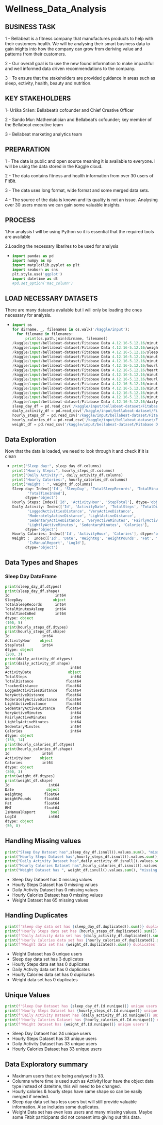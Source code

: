 # Wellness_Data_Analysis
## BUSINESS TASK
1 - Bellabeat is a fitness company that manufactures products to help with their customers health. We will be analysing their smart business data to gain inights into how the company can grow from deriving value and patterns from their customers.

2 - Our overall goal is to use the new found information to make impactiful and well informed data driven recommendations to the company.

3 - To ensure that the stakeholders are provided guidance in areas such as sleep, ectivity, health, beauty and nutrition.
## KEY STAKEHOLDERS
1- Urška Sršen: Bellabeat’s cofounder and Chief Creative Officer

2 - Sando Mur: Mathematician and Bellabeat’s cofounder; key member of the Bellabeat executive team

3 - Bellabeat marketing analytics team
## PREPARATION
1 - The data is public and open source meaning it is available to everyone. I will be using the data stored in the Kaggle cloud.

2 - The data contains fitness and health information from over 30 users of FitBit.

3 - The data uses long format, wide format and some merged data sets.

4 - The source of the data is known and its quality is not an issue. Analysing over 30 users means we can gain some valuable insights.
## PROCESS
1.For analysis I will be using Python so it is essential that the required tools are available

2.Loading the necessary libarires to be used for analysis
- ```python
  import pandas as pd
  import numpy as np
  import matplotlib.pyplot as plt
  import seaborn as sns
  plt.style.use('ggplot')
  import datetime as dt
  #pd.set_option('mac_column')
  
## LOAD NECESSARY DATASETS
There are many datasets available but I will only be loading the ones necessary for analysis.
- ```python
  import os
  for dirname, _, filenames in os.walk('/kaggle/input'):
    for filename in filenames:
        print(os.path.join(dirname, filename))
  /kaggle/input/bellabeat-dataset/Fitabase Data 4.12.16-5.12.16/minuteCaloriesNarrow_merged.csv
  /kaggle/input/bellabeat-dataset/Fitabase Data 4.12.16-5.12.16/weightLogInfo_merged.csv
  /kaggle/input/bellabeat-dataset/Fitabase Data 4.12.16-5.12.16/sleepDay_merged.csv
  /kaggle/input/bellabeat-dataset/Fitabase Data 4.12.16-5.12.16/minuteIntensitiesWide_merged.csv
  /kaggle/input/bellabeat-dataset/Fitabase Data 4.12.16-5.12.16/minuteMETsNarrow_merged.csv
  /kaggle/input/bellabeat-dataset/Fitabase Data 4.12.16-5.12.16/hourlyCalories_merged.csv
  /kaggle/input/bellabeat-dataset/Fitabase Data 4.12.16-5.12.16/heartrate_seconds_merged.csv
  /kaggle/input/bellabeat-dataset/Fitabase Data 4.12.16-5.12.16/minuteSleep_merged.csv
  /kaggle/input/bellabeat-dataset/Fitabase Data 4.12.16-5.12.16/hourlySteps_merged.csv
  /kaggle/input/bellabeat-dataset/Fitabase Data 4.12.16-5.12.16/minuteStepsNarrow_merged.csv
  /kaggle/input/bellabeat-dataset/Fitabase Data 4.12.16-5.12.16/minuteStepsWide_merged.csv
  /kaggle/input/bellabeat-dataset/Fitabase Data 4.12.16-5.12.16/minuteIntensitiesNarrow_merged.csv
  /kaggle/input/bellabeat-dataset/Fitabase Data 4.12.16-5.12.16/minuteCaloriesWide_merged.csv
  /kaggle/input/bellabeat-dataset/Fitabase Data 4.12.16-5.12.16/dailyActivity_merged.csv
  sleep_day_df = pd.read_csv('/kaggle/input/bellabeat-dataset/Fitabase Data 4.12.16-5.12.16/sleepDay_merged.csv')
  daily_activity_df = pd.read_csv('/kaggle/input/bellabeat-dataset/Fitabase Data 4.12.16-5.12.16/dailyActivity_merged.csv')
  hourly_steps_df = pd.read_csv('/kaggle/input/bellabeat-dataset/Fitabase Data 4.12.16-5.12.16/hourlySteps_merged.csv')
  hourly_calories_df = pd.read_csv('/kaggle/input/bellabeat-dataset/Fitabase Data 4.12.16-5.12.16/hourlyCalories_merged.csv')
  weight_df = pd.read_csv('/kaggle/input/bellabeat-dataset/Fitabase Data 4.12.16-5.12.16/weightLogInfo_merged.csv')
## Data Exploration
Now that the data is loaded, we need to look through it and check if it is clean
- ```python
  print("Sleep day:", sleep_day_df.columns)
  print("Hourly Steps:", hourly_steps_df.columns)
  print("Daily Activity:", daily_activity_df.columns)
  print("Hourly Calories:", hourly_calories_df.columns)
  print("Weight : ", weight_df.columns)
  Sleep day: Index(['Id', 'SleepDay', 'TotalSleepRecords', 'TotalMinutesAsleep',
         'TotalTimeInBed'],
        dtype='object')
  Hourly Steps: Index(['Id', 'ActivityHour', 'StepTotal'], dtype='object')
  Daily Activity: Index(['Id', 'ActivityDate', 'TotalSteps', 'TotalDistance', 'TrackerDistance',
         'LoggedActivitiesDistance', 'VeryActiveDistance',
         'ModeratelyActiveDistance', 'LightActiveDistance',
         'SedentaryActiveDistance', 'VeryActiveMinutes', 'FairlyActiveMinutes',
         'LightlyActiveMinutes', 'SedentaryMinutes', 'Calories'],
        dtype='object')
  Hourly Calories: Index(['Id', 'ActivityHour', 'Calories'], dtype='object')
  Weight :  Index(['Id', 'Date', 'WeightKg', 'WeightPounds', 'Fat', 'BMI',
         'IsManualReport', 'LogId'],
        dtype='object')
## Data Types and Shapes
### Sleep Day DataFrame
```python
print(sleep_day_df.dtypes)
print(sleep_day_df.shape)
Id                     int64
SleepDay              object
TotalSleepRecords      int64
TotalMinutesAsleep     int64
TotalTimeInBed         int64
dtype: object
(100, 5)
print(hourly_steps_df.dtypes)
print(hourly_steps_df.shape)
Id               int64
ActivityHour    object
StepTotal        int64
dtype: object
(200, 3)
print(daily_activity_df.dtypes)
print(daily_activity_df.shape)
Id                            int64
ActivityDate                 object
TotalSteps                    int64
TotalDistance               float64
TrackerDistance             float64
LoggedActivitiesDistance    float64
VeryActiveDistance          float64
ModeratelyActiveDistance    float64
LightActiveDistance         float64
SedentaryActiveDistance     float64
VeryActiveMinutes             int64
FairlyActiveMinutes           int64
LightlyActiveMinutes          int64
SedentaryMinutes              int64
Calories                      int64
dtype: object
(150, 14)
print(hourly_calories_df.dtypes)
print(hourly_calories_df.shape)
Id               int64
ActivityHour    object
Calories         int64
dtype: object
(300, 3)
print(weight_df.dtypes)
print(weight_df.shape)
Id                  int64
Date               object
WeightKg          float64
WeightPounds      float64
Fat               float64
BMI               float64
IsManualReport       bool
LogId               int64
dtype: object
(50, 8)
 ```
## Handling Missing values
```python
print("Sleep Day Dataset has",sleep_day_df.isnull().values.sum(), "missing values")
print("Hourly Steps Dataset has",hourly_steps_df.isnull().values.sum(), "missing values")
print("Daily Activity Dataset has",daily_activity_df.isnull().values.sum(), "missing values")
print("Hourly Calories Dataset has",hourly_calories_df.isnull().values.sum(), "missing values")
print("Weight Dataset has ", weight_df.isnull().values.sum(), "missing values")
```

- Sleep Day Dataset has 0 missing values
- Hourly Steps Dataset has 0 missing values
- Daily Activity Dataset has 0 missing values
- Hourly Calories Dataset has 0 missing values
- Weight Dataset has  65 missing values
## Handling Duplicates
```python
print(f'Sleep day data set has {sleep_day_df.duplicated().sum()} duplicates')
print(f'Hourly Steps data set has {hourly_steps_df.duplicated().sum()} duplicates')
print(f'Daily Activity data set has {daily_activity_df.duplicated().sum()} duplicates')
print(f'Hourly Calories data set has {hourly_calories_df.duplicated().sum()} duplicates')
print(f'Weight data set has {weight_df.duplicated().sum()} duplicates')
```

- Weight Dataset has 8 unique users
- Sleep day data set has 3 duplicates
- Hourly Steps data set has 0 duplicates
- Daily Activity data set has 0 duplicates
- Hourly Calories data set has 0 duplicates
- Weight data set has 0 duplicates
## Unique Values
```python
print(f'Sleep Day Dataset has {sleep_day_df.Id.nunique()} unique users')
print(f'Hourly Steps Dataset has {hourly_steps_df.Id.nunique()} unique users')
print(f'Daily Activity Dataset has {daily_activity_df.Id.nunique()} unique users')
print(f'Hourly Calories Dataset has {hourly_calories_df.Id.nunique()} unique users')
print(f'Weight Dataset has {weight_df.Id.nunique()} unique users')
```

- Sleep Day Dataset has 24 unique users
- Hourly Steps Dataset has 33 unique users
- Daily Activity Dataset has 33 unique users
- Hourly Calories Dataset has 33 unique users
## Data Exploratory summary

- Maximum users that are being analysed is 33.
- Columns where time is used such as ActivityHour have the object data type instead of dateitme, this will need to be changed.
- Hourly calories & hourly steps have same shape so can be easily merged if needed.
- Sleep day data set has less users but will still provide valuable information. Also includes some duplicates.
- Weight Data set has even less users and many missing values. Maybe some Fitbit participants did not consent into giving out this data.


